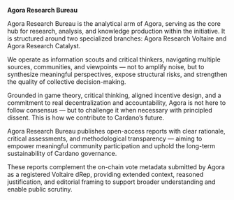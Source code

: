 **Agora Research Bureau**

Agora Research Bureau is the analytical arm of Agora, serving as the core hub for research, analysis, and knowledge production within the initiative. It is structured around two specialized branches: Agora Research Voltaire and Agora Research Catalyst.

We operate as information scouts and critical thinkers, navigating multiple sources, communities, and viewpoints — not to amplify noise, but to synthesize meaningful perspectives, expose structural risks, and strengthen the quality of collective decision-making.

Grounded in game theory, critical thinking, aligned incentive design, and a commitment to real decentralization and accountability, Agora is not here to follow consensus — but to challenge it when necessary with principled dissent. This is how we contribute to Cardano’s future.

Agora Research Bureau publishes open-access reports with clear rationale, critical assessments, and methodological transparency — aiming to empower meaningful community participation and uphold the long-term sustainability of Cardano governance.

These reports complement the on-chain vote metadata submitted by Agora as a registered Voltaire dRep, providing extended context, reasoned justification, and editorial framing to support broader understanding and enable public scrutiny.

